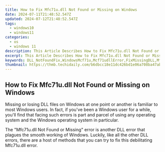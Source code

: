 ```yaml
---
title: How to Fix Mfc71u.dll Not Found or Missing on Windows
date: 2024-07-11T21:48:52.547Z
updated: 2024-07-12T21:48:52.547Z
tags:
  - windows10
  - windows11
categories:
  - os
  - windows 11
description: This Article Describes How to Fix Mfc71u.dll Not Found or Missing on Windows
excerpt: This Article Describes How to Fix Mfc71u.dll Not Found or Missing on Windows
keywords: DLL_NotFoundFix,WindowsMcf71u,Mcf71udllError,FixMissingDLL,Mfc71udllProcedure,ResolveWinError,MissingDLLWindowsRepair
thumbnail: https://thmb.techidaily.com/b6dbcc18e11dc426bd1e06a708ba47abaebc27e7bce0a9cec47bbc5c1d004931.jpg
---
```


## How to Fix Mfc71u.dll Not Found or Missing on Windows

 Missing or losing DLL files on Windows at one point or another is familiar to most Windows users. In fact, if you've been a Windows user for a while, you'll find that facing such errors is part and parcel of using any operating system and the Windows operating system in particular.

 The "Mfc71u.dll Not Found or Missing" error is another DLL error that plagues the smooth working of Windows. Luckily, like all the other DLL errors, there are a host of methods that you can try to fix this debilitating Mfc71u.dll error.



<ins class="adsbygoogle"
      style="display:block"
      data-ad-client="ca-pub-7571918770474297"
      data-ad-slot="8358498916"
      data-ad-format="auto"
      data-full-width-responsive="true"></ins>

